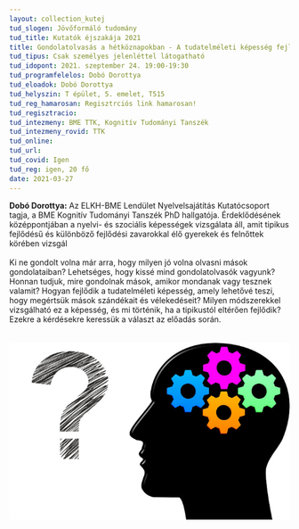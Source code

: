 ```yaml
---
layout: collection_kutej
tud_slogen: Jövőformáló tudomány
tud_title: Kutatók éjszakája 2021
title: Gondolatolvasás a hétköznapokban - A tudatelméleti képesség fejlődése és zavara
tud_tipus: Csak személyes jelenléttel látogatható
tud_idopont: 2021. szeptember 24. 19:00-19:30
tud_programfelelos: Dobó Dorottya
tud_eloadok: Dobó Dorottya
tud_helyszin: T épület, 5. emelet, T515
tud_reg_hamarosan: Regisztrciós link hamarosan!
tud_regisztracio:
tud_intezmeny: BME TTK, Kognitív Tudományi Tanszék
tud_intezmeny_rovid: TTK
tud_online:
tud_url:
tud_covid: Igen
tud_reg: igen, 20 fő
date: 2021-03-27
---
```

<b>Dobó Dorottya:</b> Az ELKH-BME Lendület Nyelvelsajátítás Kutatócsoport tagja, a BME Kognitív Tudományi Tanszék PhD hallgatója. Érdeklődésének középpontjában a nyelvi- és szociális képességek vizsgálata áll, amit tipikus fejlődésű és különböző fejlődési zavarokkal élő gyerekek és felnőttek körében vizsgál
<br><br>
Ki ne gondolt volna már arra, hogy milyen jó volna olvasni mások gondolataiban? Lehetséges, hogy kissé mind gondolatolvasók vagyunk? Honnan tudjuk, mire gondolnak mások, amikor mondanak vagy tesznek valamit? Hogyan fejlődik a tudatelméleti képesség, amely lehetővé teszi, hogy megértsük mások szándékait és vélekedéseit? Milyen módszerekkel vizsgálható ez a képesség, és mi történik, ha a tipikustól eltérően fejlődik? Ezekre a kérdésekre keressük a választ az előadás során.  
<br><br>
<img src="images/gondolatolvasas.jpg" max-width="500" class="center"> 

